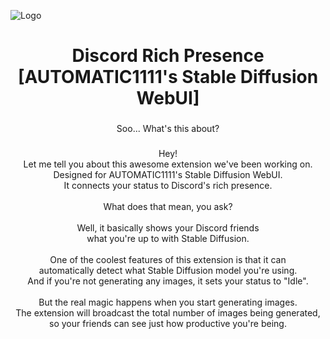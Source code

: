 ![Logo](https://i.imgur.com/ryNp4cw.png)
###

<h1 align="center">Discord Rich Presence [AUTOMATIC1111's Stable Diffusion WebUI]</h1>

###

<p align="center">Soo... What's this about?</p>

###

<p align="center">Hey!<br>Let me tell you about this awesome extension we've been working on.<br>Designed for AUTOMATIC1111's Stable Diffusion WebUI.<br>It connects your status to Discord's rich presence.<br><br>What does that mean, you ask?<br><br>Well, it basically shows your Discord friends<br>what you're up to with Stable Diffusion.<br><br>One of the coolest features of this extension is that it can<br>automatically detect what Stable Diffusion model you're using.<br>And if you're not generating any images, it sets your status to "Idle".<br><br>But the real magic happens when you start generating images.<br>The extension will broadcast the total number of images being generated,<br>so your friends can see just how productive you're being.</p>

###
